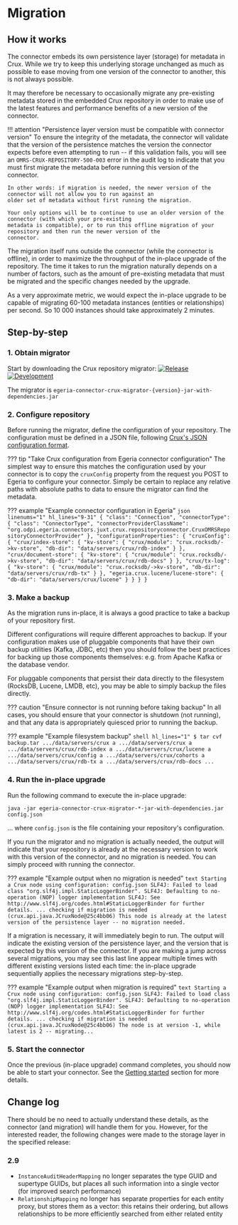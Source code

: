 <!-- SPDX-License-Identifier: CC-BY-4.0 -->
<!-- Copyright Contributors to the ODPi Egeria project. -->

# Migration

## How it works

The connector embeds its own persistence layer (storage) for metadata in Crux. While we try
to keep this underlying storage unchanged as much as possible to ease moving from one version
of the connector to another, this is not always possible.

It may therefore be necessary to occasionally migrate any pre-existing metadata stored in the
embedded Crux repository in order to make use of the latest features and performance benefits of
a new version of the connector.

!!! attention "Persistence layer version must be compatible with connector version"
    To ensure the integrity of the metadata, the connector will validate that the version of the persistence matches
    the version the connector expects before even attempting to run -- if this validation fails, you will see an
    `OMRS-CRUX-REPOSITORY-500-003` error in the audit log to indicate that you must first migrate the metadata before
    running this version of the connector.

    In other words: if migration is needed, the newer version of the connector will not allow you to run against an
    older set of metadata without first running the migration.

    Your only options will be to continue to use an older version of the connector (with which your pre-existing
    metadata is compatible), or to run this offline migration of your repository and then run the newer version of the
    connector.

The migration itself runs outside the connector (while the connector is offline), in order to
maximize the throughput of the in-place upgrade of the repository. The time it takes to run the
migration naturally depends on a number of factors, such as the amount of pre-existing metadata
that must be migrated and the specific changes needed by the upgrade.

As a very approximate metric, we would expect the in-place upgrade to be capable of migrating
60-100 metadata instances (entities or relationships) per second.  So 10 000 instances should
take approximately 2 minutes.

## Step-by-step

### 1. Obtain migrator

Start by downloading the Crux repository migrator:
[![Release](https://img.shields.io/maven-central/v/org.odpi.egeria/egeria-connector-crux-migrator?label=release)](http://repository.sonatype.org/service/local/artifact/maven/redirect?r=central-proxy&g=org.odpi.egeria&a=egeria-connector-crux-migrator&v=RELEASE&c=jar-with-dependencies)
[![Development](https://img.shields.io/nexus/s/org.odpi.egeria/egeria-connector-crux-migrator?label=development&server=https%3A%2F%2Foss.sonatype.org)](https://oss.sonatype.org/content/repositories/snapshots/org/odpi/egeria/egeria-connector-crux-migrator/)

The migrator is `egeria-connector-crux-migrator-{version}-jar-with-dependencies.jar`

### 2. Configure repository

Before running the migrator, define the configuration of your repository.
The configuration must be defined in a JSON file, following [Crux's JSON configuration format](https://opencrux.com/reference/configuration.html).

??? tip "Take Crux configuration from Egeria connector configuration"
    The simplest way to ensure this matches the configuration used by your connector is to copy the
    `cruxConfig` property from the request you POST to Egeria to configure your connector.
    Simply be certain to replace any relative paths with absolute paths to data to ensure the migrator
    can find the metadata.

??? example "Example connector configuration in Egeria"
    ```json linenums="1" hl_lines="9-31"
    {
      "class": "Connection",
      "connectorType": {
        "class": "ConnectorType",
        "connectorProviderClassName": "org.odpi.egeria.connectors.juxt.crux.repositoryconnector.CruxOMRSRepositoryConnectorProvider"
      },
      "configurationProperties": {
        "cruxConfig":
        {
          "crux/index-store": {
            "kv-store": {
              "crux/module": "crux.rocksdb/->kv-store",
              "db-dir": "data/servers/crux/rdb-index"
            }
          },
          "crux/document-store": {
            "kv-store": {
              "crux/module": "crux.rocksdb/->kv-store",
              "db-dir": "data/servers/crux/rdb-docs"
            }
          },
          "crux/tx-log": {
            "kv-store": {
              "crux/module": "crux.rocksdb/->kv-store",
              "db-dir": "data/servers/crux/rdb-tx"
            }
          },
          "egeria.crux.lucene/lucene-store": {
            "db-dir": "data/servers/crux/lucene"
          }
        }
      }
    }    
    ```

### 3. Make a backup

As the migration runs in-place, it is always a good practice to take a backup
of your repository first.

Different configurations will require different approaches to backup. If your configuration makes use of pluggable
components that have their own backup utilities (Kafka, JDBC, etc) then you should follow the best practices for backing
up those components themselves: e.g. from Apache Kafka or the database vendor.

For pluggable components that persist their data directly to the filesystem (RocksDB, Lucene, LMDB, etc), you may be
able to simply backup the files directly.

??? caution "Ensure connector is not running before taking backup"
    In all cases, you should ensure that your connector is shutdown (not running), and that any data
    is appropriately quiesced prior to running the backup.

??? example "Example filesystem backup"
    ```shell hl_lines="1"
    $ tar cvf backup.tar .../data/servers/crux
    a .../data/servers/crux
    a .../data/servers/crux/rdb-index
    a .../data/servers/crux/lucene
    a .../data/servers/crux/config
    a .../data/servers/crux/cohorts
    a .../data/servers/crux/rdb-tx
    a .../data/servers/crux/rdb-docs
    ...
    ```

### 4. Run the in-place upgrade

Run the following command to execute the in-place upgrade:

```shell
java -jar egeria-connector-crux-migrator-*-jar-with-dependencies.jar config.json
```

... where `config.json` is the file containing your repository's configuration.

If you run the migrator and no migration is actually needed, the output will indicate that your repository is already
at the necessary version to work with this version of the connector, and no migration is needed. You can simply proceed
with running the connector.

??? example "Example output when no migration is needed"
    ```text
    Starting a Crux node using configuration: config.json
    SLF4J: Failed to load class "org.slf4j.impl.StaticLoggerBinder".
    SLF4J: Defaulting to no-operation (NOP) logger implementation
    SLF4J: See http://www.slf4j.org/codes.html#StaticLoggerBinder for further details.
    ... checking if migration is needed (crux.api.java.JCruxNode@25c4bb06)
    This node is already at the latest version of the persistence layer -- no migration needed.
    ```

If a migration is necessary, it will immediately begin to run. The output will indicate the existing version of the
persistence layer, and the version that is expected by this version of the connector. If you are making a jump across
several migrations, you may see this last line appear multiple times with different existing versions listed each time:
the in-place upgrade sequentially applies the necessary migrations step-by-step.

??? example "Example output when migration is required"
    ```text
    Starting a Crux node using configuration: config.json
    SLF4J: Failed to load class "org.slf4j.impl.StaticLoggerBinder".
    SLF4J: Defaulting to no-operation (NOP) logger implementation
    SLF4J: See http://www.slf4j.org/codes.html#StaticLoggerBinder for further details.
    ... checking if migration is needed (crux.api.java.JCruxNode@25c4bb06)
    The node is at version -1, while latest is 2 -- migrating...
    ```

### 5. Start the connector

Once the previous (in-place upgrade) command completes, you should now be able to start your
connector. See the [Getting started](../getting-started/index.md) section for more details.

## Change log

There should be no need to actually understand these details, as the connector (and migration)
will handle them for you. However, for the interested reader, the following changes were made to
the storage layer in the specified release:

### 2.9

- `InstanceAuditHeaderMapping` no longer separates the type GUID and supertype GUIDs, but places all such
  information into a single vector (for improved search performance)
- `RelationshipMapping` no longer has separate properties for each entity proxy, but stores them as a vector:
  this retains their ordering, but allows relationships to be more efficiently searched from either related entity
